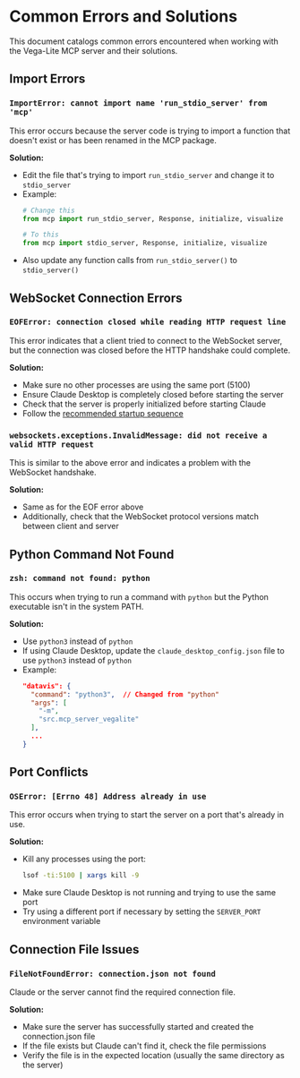 # Common Errors and Solutions

This document catalogs common errors encountered when working with the Vega-Lite MCP server and their solutions.

## Import Errors

### `ImportError: cannot import name 'run_stdio_server' from 'mcp'`

This error occurs because the server code is trying to import a function that doesn't exist or has been renamed in the MCP package.

**Solution:**
- Edit the file that's trying to import `run_stdio_server` and change it to `stdio_server`
- Example:
  ```python
  # Change this
  from mcp import run_stdio_server, Response, initialize, visualize
  
  # To this
  from mcp import stdio_server, Response, initialize, visualize
  ```
- Also update any function calls from `run_stdio_server()` to `stdio_server()`

## WebSocket Connection Errors

### `EOFError: connection closed while reading HTTP request line`

This error indicates that a client tried to connect to the WebSocket server, but the connection was closed before the HTTP handshake could complete.

**Solution:**
- Make sure no other processes are using the same port (5100)
- Ensure Claude Desktop is completely closed before starting the server
- Check that the server is properly initialized before starting Claude
- Follow the [recommended startup sequence](startup_sequence.md)

### `websockets.exceptions.InvalidMessage: did not receive a valid HTTP request`

This is similar to the above error and indicates a problem with the WebSocket handshake.

**Solution:**
- Same as for the EOF error above
- Additionally, check that the WebSocket protocol versions match between client and server

## Python Command Not Found

### `zsh: command not found: python`

This occurs when trying to run a command with `python` but the Python executable isn't in the system PATH.

**Solution:**
- Use `python3` instead of `python`
- If using Claude Desktop, update the `claude_desktop_config.json` file to use `python3` instead of `python`
- Example:
  ```json
  "datavis": {
    "command": "python3",  // Changed from "python"
    "args": [
      "-m",
      "src.mcp_server_vegalite"
    ],
    ...
  }
  ```

## Port Conflicts

### `OSError: [Errno 48] Address already in use`

This error occurs when trying to start the server on a port that's already in use.

**Solution:**
- Kill any processes using the port:
  ```bash
  lsof -ti:5100 | xargs kill -9
  ```
- Make sure Claude Desktop is not running and trying to use the same port
- Try using a different port if necessary by setting the `SERVER_PORT` environment variable

## Connection File Issues

### `FileNotFoundError: connection.json not found`

Claude or the server cannot find the required connection file.

**Solution:**
- Make sure the server has successfully started and created the connection.json file
- If the file exists but Claude can't find it, check the file permissions
- Verify the file is in the expected location (usually the same directory as the server)